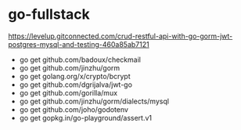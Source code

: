 # go-fullstack


https://levelup.gitconnected.com/crud-restful-api-with-go-gorm-jwt-postgres-mysql-and-testing-460a85ab7121


- go get github.com/badoux/checkmail
- go get github.com/jinzhu/gorm
- go get golang.org/x/crypto/bcrypt
- go get github.com/dgrijalva/jwt-go
- go get github.com/gorilla/mux
- go get github.com/jinzhu/gorm/dialects/mysql
- go get github.com/joho/godotenv
- go get gopkg.in/go-playground/assert.v1

